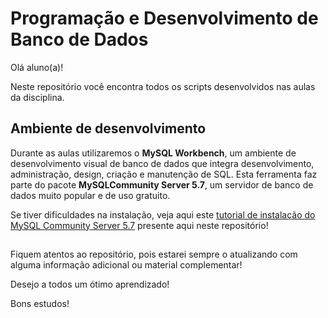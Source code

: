 # Programação e Desenvolvimento de Banco de Dados
Olá aluno(a)!

Neste repositório você encontra todos os scripts desenvolvidos nas aulas da disciplina.

## Ambiente de desenvolvimento

Durante as aulas utilizaremos o **MySQL Workbench**, um ambiente de desenvolvimento visual de banco de dados que integra desenvolvimento, administração, design, criação e manutenção de SQL. Esta ferramenta faz parte do pacote **MySQLCommunity Server 5.7**, um servidor de banco de dados muito popular e de uso gratuito.

Se tiver dificuldades na instalação, veja aqui este [tutorial de instalação do MySQL Community Server 5.7](https://github.com/gilfernandesjr/disciplina_devbd/blob/main/Tutorial%20de%20download%20e%20instala%C3%A7%C3%A3o%20do%20software%20n%C2%BA%20MySQL%20Community%20Server.pdf) presente aqui neste repositório! 

##

Fiquem atentos ao repositório, pois estarei sempre o atualizando com alguma informação adicional ou material complementar! 


Desejo a todos um ótimo aprendizado!

Bons estudos!
